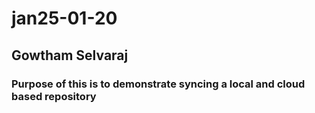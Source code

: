 # jan25-01-20

## Gowtham Selvaraj

### Purpose of this is to demonstrate syncing a local and cloud based repository

